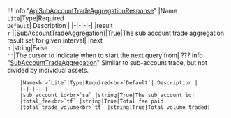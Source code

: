 !!! info "[ApiSubAccountTradeAggregationResponse](schemas/api_sub_account_trade_aggregation_response.md)"
    |Name<br>`Lite`|Type|Required<br>`Default`| Description |
    |-|-|-|-|
    |result<br>`r` |[SubAccountTradeAggregation]|True|The sub account trade aggregation result set for given interval|
    |next<br>`n` |string|False<br>`''`|The cursor to indicate when to start the next query from|
    ??? info "[SubAccountTradeAggregation](schemas/sub_account_trade_aggregation.md)"
        Similar to sub-account trade, but not divided by individual assets.<br>

        |Name<br>`Lite`|Type|Required<br>`Default`| Description |
        |-|-|-|-|
        |sub_account_id<br>`sa` |string|True|The sub account id|
        |total_fee<br>`tf` |string|True|Total fee paid|
        |total_trade_volume<br>`tt` |string|True|Total volume traded|

